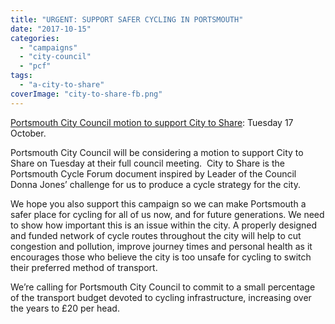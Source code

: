 ```yaml
---
title: "URGENT: SUPPORT SAFER CYCLING IN PORTSMOUTH"
date: "2017-10-15"
categories: 
  - "campaigns"
  - "city-council"
  - "pcf"
tags: 
  - "a-city-to-share"
coverImage: "city-to-share-fb.png"
---
```


[Portsmouth City Council motion to support City to Share](https://e-activist.com/page/15054/action/1?ea.tracking.id=CLIPS): Tuesday 17 October.

Portsmouth City Council will be considering a motion to support City to Share on Tuesday at their full council meeting.  City to Share is the Portsmouth Cycle Forum document inspired by Leader of the Council Donna Jones’ challenge for us to produce a cycle strategy for the city.

We hope you also support this campaign so we can make Portsmouth a safer place for cycling for all of us now, and for future generations. We need to show how important this is an issue within the city. A properly designed and funded network of cycle routes throughout the city will help to cut congestion and pollution, improve journey times and personal health as it encourages those who believe the city is too unsafe for cycling to switch their preferred method of transport.

We’re calling for Portsmouth City Council to commit to a small percentage of the transport budget devoted to cycling infrastructure, increasing over the years to £20 per head.
